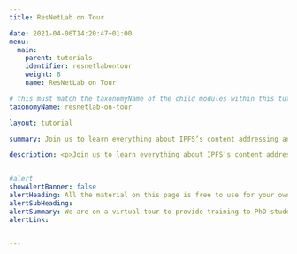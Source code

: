 ```yaml
---
title: ResNetLab on Tour

date: 2021-04-06T14:20:47+01:00
menu:
  main:
    parent: tutorials
    identifier: resnetlabontour
    weight: 8
    name: ResNetLab on Tour

# this must match the taxonomyName of the child modules within this tutorial for them to render properly on the list page
taxonomyName: resnetlab-on-tour

layout: tutorial

summary: Join us to learn everything about IPFS’s content addressing and content routing subsystems, its content exchange strategies, and how IPFS deals with dynamic, mutable content.

description: <p>Join us to learn everything about IPFS’s content addressing and content routing subsystems, its content exchange strategies, and how IPFS deals with dynamic, mutable content.</p> <br /><p>Watch the tutorials to acquire all the background you need in order to start your project on IPFS and the Web 3.0 stack and <a href="https://github.com/protocol/ResNetLab/discussions/categories/resnetlab-on-tour-tutorial-q-a">get involved in the discussion</a>.</p> <br /><p>All the material on this page is free to use for your own course, talk, or university module.</p>


#alert
showAlertBanner: false
alertHeading: All the material on this page is free to use for your own course, talk, or university module. Make sure you take advantage of it!
alertSubHeading:
alertSummary: We are on a virtual tour to provide training to PhD students, researchers and academics on the founding principles, operational details and inner workings of the IPFS Architecture.
alertLink:


---
```

